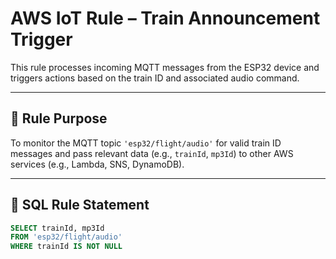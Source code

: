 # AWS IoT Rule – Train Announcement Trigger

This rule processes incoming MQTT messages from the ESP32 device and triggers actions based on the train ID and associated audio command.

---

## 🎯 Rule Purpose

To monitor the MQTT topic `'esp32/flight/audio'` for valid train ID messages and pass relevant data (e.g., `trainId`, `mp3Id`) to other AWS services (e.g., Lambda, SNS, DynamoDB).

---

## 📄 SQL Rule Statement

```sql
SELECT trainId, mp3Id
FROM 'esp32/flight/audio'
WHERE trainId IS NOT NULL
